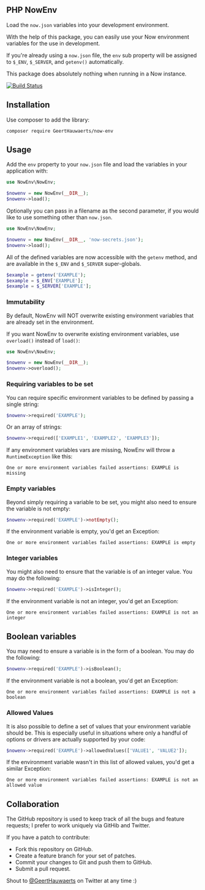 ## PHP NowEnv

Load the `now.json` variables into your development environment.

With the help of this package, you can easily use your Now environment variables
for the use in development.

If you're already using a `now.json` file, the `env` sub property will be assigned
to `$_ENV`, `$_SERVER`, and `getenv()` automatically.

This package does absolutely nothing when running in a Now instance.

[![Build Status](https://travis-ci.org/GeertHauwaerts/now-env.svg?branch=master)](https://travis-ci.org/GeertHauwaerts/now-env)

## Installation

Use composer to add the library:

```shell
composer require GeertHauwaerts/now-env
```

## Usage

Add the `env` property to your `now.json` file and load the variables in your
application with:

```php
use NowEnv\NowEnv;

$nowenv = new NowEnv(__DIR__);
$nowenv->load();
```

Optionally you can pass in a filename as the second parameter, if you would like to use something other than `now.json`.

```php
use NowEnv\NowEnv;

$nowenv = new NowEnv(__DIR__, 'now-secrets.json');
$nowenv->load();
```

All of the defined variables are now accessible with the `getenv` method, and are
available in the `$_ENV` and `$_SERVER` super-globals.

```php
$example = getenv('EXAMPLE');
$example = $_ENV['EXAMPLE'];
$example = $_SERVER['EXAMPLE'];
```

### Immutability

By default, NowEnv will NOT overwrite existing environment variables that are
already set in the environment.

If you want NowEnv to overwrite existing environment variables, use `overload()`
instead of `load()`:

```php
use NowEnv\NowEnv;

$nowenv = new NowEnv(__DIR__);
$nowenv->overload();
```

### Requiring variables to be set

You can require specific environment variables to be defined by passing a single string:

```php
$nowenv->required('EXAMPLE');
```

Or an array of strings:

```php
$nowenv->required(['EXAMPLE1', 'EXAMPLE2', 'EXAMPLE3']);
```

If any environment variables vars are missing, NowEnv will throw a `RuntimeException`
like this:

```
One or more environment variables failed assertions: EXAMPLE is missing
```

### Empty variables

Beyond simply requiring a variable to be set, you might also need to ensure the
variable is not empty:

```php
$nowenv->required('EXAMPLE')->notEmpty();
```

If the environment variable is empty, you'd get an Exception:

```
One or more environment variables failed assertions: EXAMPLE is empty
```

### Integer variables

You might also need to ensure that the variable is of an integer value. You may do the following:

```php
$nowenv->required('EXAMPLE')->isInteger();
```

If the environment variable is not an integer, you'd get an Exception:

```
One or more environment variables failed assertions: EXAMPLE is not an integer
```

## Boolean variables

You may need to ensure a variable is in the form of a boolean. You may do the following:

```php
$nowenv->required('EXAMPLE')->isBoolean();
```

If the environment variable is not a boolean, you'd get an Exception:

```
One or more environment variables failed assertions: EXAMPLE is not a boolean
```

### Allowed Values

It is also possible to define a set of values that your environment variable
should be. This is especially useful in situations where only a handful of
options or drivers are actually supported by your code:

```php
$nowenv->required('EXAMPLE')->allowedValues(['VALUE1', 'VALUE2']);
```

If the environment variable wasn't in this list of allowed values, you'd get a
similar Exception:

```
One or more environment variables failed assertions: EXAMPLE is not an allowed value
```

## Collaboration

The GitHub repository is used to keep track of all the bugs and feature
requests; I prefer to work uniquely via GitHib and Twitter.

If you have a patch to contribute:

  * Fork this repository on GitHub.
  * Create a feature branch for your set of patches.
  * Commit your changes to Git and push them to GitHub.
  * Submit a pull request.

Shout to [@GeertHauwaerts](https://twitter.com/GeertHauwaerts) on Twitter at
any time :)
